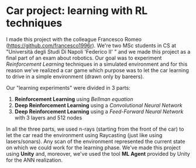 # Car project: learning with RL techniques
I made this project with the colleague Francesco Romeo (https://github.com/francesco1996r). We're two MSc students in CS at "Università degli Studi Di Napoli 'Federico II' " and we made this project as a final part of an exam about robotics. 
Our goal was to experiment <i>Reinforcement Learning</i> techniques in a simulated environment and for this reason we've realized a car game which purpose was to let the car learning to drive in a simple environment (drawn only by bareers). 

Our "learning experiments" were divided in 3 parts:
<ol>
  <li><b>Reinforcement Learning</b> using <i>Bellman equation</i></li>
  <li><b>Deep Reinforcement Learning</b> using a <i>Convolutional Neural Network</i></li>
  <li><b>Deep Reinforcement Learning</b> using a <i>Feed-Forward Neural Network</i> with 3 layers and 512 nodes</li>
</ol>
In all the three parts, we used n-rays (starting from the front of the car) to let the car read the environment using Raycasting (just like using lasers/sonars). Any scan of the environment represented the current state on which we could work for the learning phase.
We've made this project using <b>Unity</b> and, moreover, we've used the tool <b>ML Agent</b> provided by Unity for the ANN realization. 
